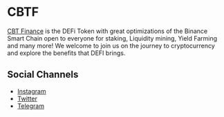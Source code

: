 # CBTF

[CBT Finance](https://ctbf.io) is the DEFi Token with great optimizations of the Binance Smart Chain open to everyone for staking, Liquidity mining, Yield Farming and many more!
We welcome to join us on the journey to cryptocurrency and explore the benefits that DEFI brings.

## Social Channels
- [Instagram](https://www.instagram.com/cbtfinance/?utm_medium=github)
- [Twitter](https://twitter.com/cbtfinance/)
- [Telegram](https://t.me/)
